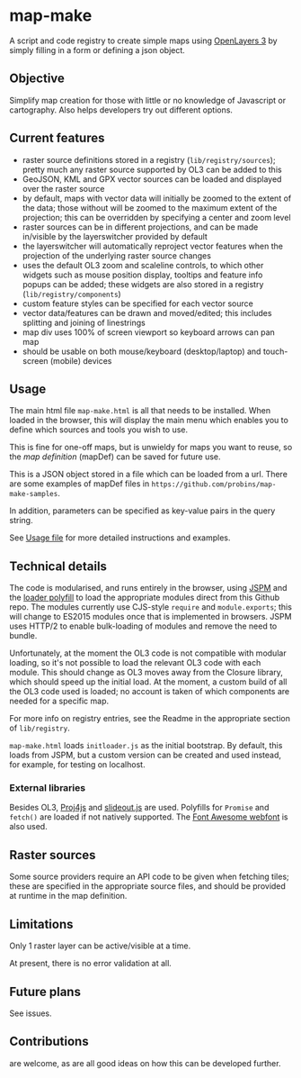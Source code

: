 # map-make

A script and code registry to create simple maps using [OpenLayers 3](http://www.openlayers.org) by simply filling in a form or defining a json object.

## Objective

Simplify map creation for those with little or no knowledge of Javascript or cartography.
Also helps developers try out different options.

## Current features

- raster source definitions stored in a registry (`lib/registry/sources`); pretty much any raster source supported by OL3 can be added to this
- GeoJSON, KML and GPX vector sources can be loaded and displayed over the raster source
- by default, maps with vector data will initially be zoomed to the extent of the data;
  those without will be zoomed to the maximum extent of the projection;
  this can be overridden by specifying a center and zoom level
- raster sources can be in different projections, and can be made in/visible by the layerswitcher provided by default
- the layerswitcher will automatically reproject vector features when the projection of the underlying raster source changes
- uses the default OL3 zoom and scaleline controls, to which other widgets such as mouse position display, tooltips and feature info popups can be added; these widgets are also stored in a registry (`lib/registry/components`)
- custom feature styles can be specified for each vector source
- vector data/features can be drawn and moved/edited; this includes splitting and joining of linestrings
- map div uses 100% of screen viewport so keyboard arrows can pan map
- should be usable on both mouse/keyboard (desktop/laptop) and touch-screen (mobile) devices

## Usage

The main html file `map-make.html` is all that needs to be installed. When loaded in the browser, this will display the main menu which enables you to define which sources and tools you wish to use.

This is fine for one-off maps, but is unwieldy for maps you want to reuse, so the *map definition* (mapDef) can be saved for future use.

This is a JSON object stored in a file which can be loaded from a url. There are some examples of mapDef files in `https://github.com/probins/map-make-samples`.

In addition, parameters can be specified as key-value pairs in the query string.

See [Usage file](usage.md) for more detailed instructions and examples.

## Technical details

The code is modularised, and runs entirely in the browser, using [JSPM](http://jspm.io/) and the [loader polyfill](https://github.com/ModuleLoader/es6-module-loader/) to load the appropriate modules direct from this Github repo. The modules currently use CJS-style `require` and `module.exports`; this will change to ES2015 modules once that is implemented in browsers. JSPM uses HTTP/2 to enable bulk-loading of modules and remove the need to bundle.

Unfortunately, at the moment the OL3 code is not compatible with modular loading, so it's not possible to load the relevant OL3 code with each module. This should change as OL3 moves away from the Closure library, which should speed up the initial load. At the moment, a custom build of all the OL3 code used is loaded; no account is taken of which components are needed for a specific map.

For more info on registry entries, see the Readme in the appropriate section of `lib/registry`.

`map-make.html` loads `initloader.js` as the initial bootstrap. By default, this loads from JSPM, but a custom version can be created and used instead, for example, for testing on localhost.

### External libraries
Besides OL3, [Proj4js](http://proj4js.org/) and [slideout.js](https://mango.github.io/slideout/) are used. Polyfills for `Promise` and `fetch()` are loaded if not natively supported. The [Font Awesome webfont](http://fontawesome.io/) is also used.

## Raster sources
Some source providers require an API code to be given when fetching tiles; these are specified in the appropriate source files, and should be provided at runtime in the map definition.

## Limitations

Only 1 raster layer can be active/visible at a time.

At present, there is no error validation at all.

## Future plans

See issues.

## Contributions

are welcome, as are all good ideas on how this can be developed further.
